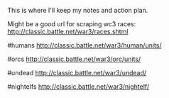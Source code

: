 This is where I'll keep my notes and action plan.

Might be a good url for scraping wc3 races:
http://classic.battle.net/war3/races.shtml

#humans
http://classic.battle.net/war3/human/units/

#orcs
http://classic.battle.net/war3/orc/units/

#undead
http://classic.battle.net/war3/undead/

#nightelfs
http://classic.battle.net/war3/nightelf/













